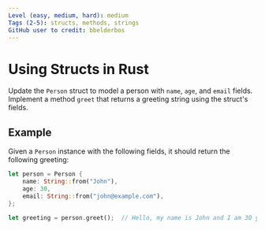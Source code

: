 ```yaml
---
Level (easy, medium, hard): medium
Tags (2-5): structs, methods, strings
GitHub user to credit: bbelderbos
---
```


# Using Structs in Rust

Update the `Person` struct to model a person with `name`, `age`, and `email` fields. Implement a method `greet` that returns a greeting string using the struct's fields.

## Example

Given a `Person` instance with the following fields, it should return the following greeting:

```rust
let person = Person {
    name: String::from("John"),
    age: 30,
    email: String::from("john@example.com"),
};

let greeting = person.greet();  // Hello, my name is John and I am 30 years old. You can contact me at john@example.com
```
